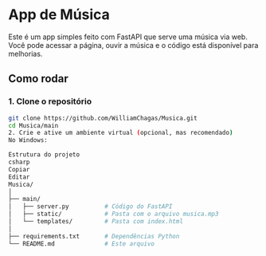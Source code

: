# App de Música

Este é um app simples feito com FastAPI que serve uma música via web.  
Você pode acessar a página, ouvir a música e o código está disponível para melhorias.

## Como rodar

### 1. Clone o repositório

```bash
git clone https://github.com/WilliamChagas/Musica.git
cd Musica/main
2. Crie e ative um ambiente virtual (opcional, mas recomendado)
No Windows:

Estrutura do projeto
csharp
Copiar
Editar
Musica/
│
├── main/
│   ├── server.py          # Código do FastAPI
│   ├── static/            # Pasta com o arquivo musica.mp3
│   └── templates/         # Pasta com index.html
│
├── requirements.txt       # Dependências Python
└── README.md              # Este arquivo

